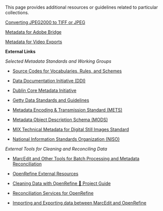 This page provides additional resources or guidelines related to particular collections.

[Converting JPEG2000 to TIFF or JPEG](https://aouriri.github.io/UTRGV_metadata/docs/ConvertingJPEG2000_toTIFF_JPEG.docx)

[Metadata for Adobe Bridge](https://aouriri.github.io/UTRGV_metadata/docs/Metadata_Bridge.docx)

[Metadata for Video Exports](https://aouriri.github.io/UTRGV_metadata/docs/Metadata_VideoExports.docx)

**External Links**

*Selected Metadata Standards and Working Groups*

* [Source Codes for Vocabularies, Rules, and Schemes](http://www.loc.gov/marc/sourcecode/genre/genrelist.html)

* [Data Documentation Initiative (DDI)](https://ddialliance.org/)

* [Dublin Core Metadata Initiative](https://dublincore.org/)

* [Getty Data Standards and Guidelines](https://www.getty.edu/research/publications/electronic_publications/index.html)

* [Metadata Encoding & Transmission Standard (METS)](https://www.loc.gov/standards/mets/)

* [Metadata Object Description Schema (MODS)](https://www.loc.gov/standards/mods/)

* [MIX Technical Metadata for Digital Still Images Standard](https://www.loc.gov/standards/mix//)

* [National Information Standards Organization (NISO)](https://www.niso.org/what-we-do)

*External Tools for Cleaning and Reconciling Data*

* [MarcEdit and Other Tools for Batch Processing and Metadata Reconciliation](https://hangingtogether.org/?p=6646)

* [OpenRefine External Resources](https://github.com/OpenRefine/OpenRefine/wiki/External-Resources)

* [Cleaning Data with OpenRefine 💎 Project Guide](https://lissertations.github.io/openrefine/)

* [Reconciliation Services for OpenRefine](http://refine.codefork.com/)

* [Importing and Exporting data between MarcEdit and OpenRefine](https://www.youtube.com/watch?v=ItZShMoZmWg&feature=youtu.be)
